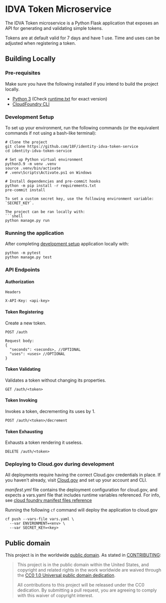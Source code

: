 # IDVA Token Microservice
The IDVA Token microservice is a Python Flask
application that exposes an API for generating and validating simple tokens.

Tokens are at default valid for 7 days and have 1 use. Time and uses can be adjusted when registering a token.

## Building Locally

### Pre-requisites
Make sure you have the following installed if you intend to build the project locally.
- [Python 3](https://www.python.org/) (Check [runtime.txt](runtime.txt) for exact version)
- [CloudFoundry CLI](https://docs.cloudfoundry.org/cf-cli/)

### Development Setup
To set up your environment, run the following commands (or the equivalent
commands if not using a bash-like terminal):
```shell
# Clone the project
git clone https://github.com/18F/identity-idva-token-service
cd identity-idva-token-service

# Set up Python virtual environment
python3.9 -m venv .venv
source .venv/bin/activate
# .venv\Scripts\Activate.ps1 on Windows

# Install dependencies and pre-commit hooks
python -m pip install -r requirements.txt
pre-commit install

To set a custom secret key, use the following environment variable: `SECRET_KEY`.

The project can be ran locally with:
```shell
python manage.py run
```

### Running the application
After completing [development setup](#development-setup) application locally with:
```shell
python -m pytest
python manage.py test
```

### API Endpoints

#### Authorization
```
Headers

X-API-Key: <api-key>
```

#### Token Registering
Create a new token.

`POST /auth`

```
Request body:
{
  "seconds": <seconds>, //OPTIONAL
  "uses": <uses> //OPTIONAL
}
```

#### Token Validating
Validates a token without changing its properties.

`GET /auth/<token>`


#### Token Invoking
Invokes a token, decrementing its uses by 1.

`POST /auth/<token>/decrement`


#### Token Exhausting
Exhausts a token rendering it useless.

`DELETE /auth/<token>`


### Deploying to Cloud.gov during development
All deployments require having the correct Cloud.gov credentials in place. If
you haven't already, visit [Cloud.gov](https://cloud.gov) and set up your
account and CLI.

*manifest.yml* file contains the deployment configuration for cloud.gov, and expects
a vars.yaml file that includes runtime variables referenced. For info, see
[cloud foundry manifest files reference](https://docs.cloudfoundry.org/devguide/deploy-apps/manifest-attributes.html)

Running the following `cf` command will deploy the application to cloud.gov
```shell
cf push --vars-file vars.yaml \
  --var ENVIRONMENT=<env> \
  --var SECRET_KEY=<key>
```

## Public domain

This project is in the worldwide [public domain](LICENSE.md). As stated in
[CONTRIBUTING](CONTRIBUTING.md):

> This project is in the public domain within the United States, and copyright
and related rights in the work worldwide are waived through the
[CC0 1.0 Universal public domain dedication](https://creativecommons.org/publicdomain/zero/1.0/).
>
> All contributions to this project will be released under the CC0 dedication.
By submitting a pull request, you are agreeing to comply with this waiver of
copyright interest.